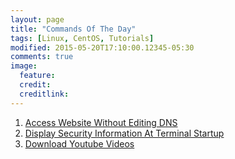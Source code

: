 ```yaml
---
layout: page
title: "Commands Of The Day"
tags: [Linux, CentOS, Tutorials]
modified: 2015-05-20T17:10:00.12345-05:30
comments: true
image:
  feature:
  credit:
  creditlink:
---
```




1. <a href="/linux/commandsoftheday/access-website-without-editing-dns/"> Access Website Without Editing DNS </a>
1. <a href="/linux/commandsoftheday/display-security-information-at-terminal-startup/"> Display Security Information At Terminal Startup </a>
1. <a href="/linux/commandsoftheday/download-youtube-videos/"> Download Youtube Videos </a>
